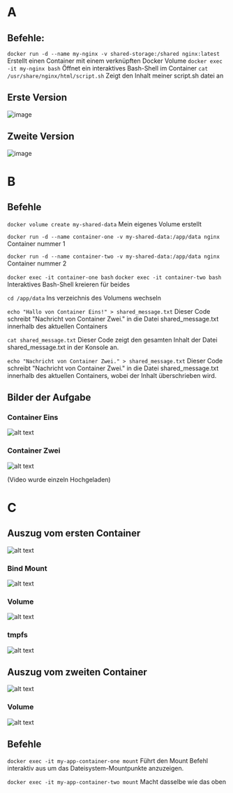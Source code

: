 # A 
## Befehle: 

```docker run -d --name my-nginx -v shared-storage:/shared nginx:latest```
Erstellt einen Container mit einem verknüpften Docker Volume 
```docker exec -it my-nginx bash```
Öffnet ein interaktives Bash-Shell im Container 
```cat /usr/share/nginx/html/script.sh```
Zeigt den Inhalt meiner script.sh datei an  

## Erste Version 
![image](https://github.com/user-attachments/assets/77cef2ee-6e9e-4d33-9626-0b028a420040)

## Zweite Version 
![image](https://github.com/user-attachments/assets/e7cc787f-f05f-4f9e-9801-17396e3724af)

# B 

## Befehle 

```docker volume create my-shared-data```
Mein eigenes Volume erstellt 

```docker run -d --name container-one -v my-shared-data:/app/data nginx```
Container nummer 1 

```docker run -d --name container-two -v my-shared-data:/app/data nginx```
Container nummer 2 

```docker exec -it container-one bash```
```docker exec -it container-two bash```
Interaktives Bash-Shell kreieren für beides 

```cd /app/data``` 
Ins verzeichnis des Volumens wechseln 

```echo "Hallo von Container Eins!" > shared_message.txt```
Dieser Code schreibt "Nachricht von Container Zwei." in die Datei shared_message.txt innerhalb des aktuellen Containers

```cat shared_message.txt```
Dieser Code zeigt den gesamten Inhalt der Datei shared_message.txt in der Konsole an.

```echo "Nachricht von Container Zwei." > shared_message.txt```
Dieser Code schreibt "Nachricht von Container Zwei." in die Datei shared_message.txt innerhalb des aktuellen Containers, wobei der Inhalt überschrieben wird. 

## Bilder der Aufgabe 
### Container Eins 
![alt text](image-4.png)

### Container Zwei 
![alt text](image-5.png)

(Video wurde einzeln Hochgeladen)

# C 

## Auszug vom ersten Container
![alt text](image-8.png)

### Bind Mount 
![alt text](image-9.png)

### Volume 
![alt text](image-10.png)

### tmpfs
![alt text](image-11.png)

## Auszug vom zweiten Container 
![alt text](image-12.png)

### Volume 
![alt text](image-13.png)

## Befehle 
```docker exec -it my-app-container-one mount```
Führt den Mount Befehl interaktiv aus um das Dateisystem-Mountpunkte anzuzeigen.

```docker exec -it my-app-container-two mount```
Macht dasselbe wie das oben

